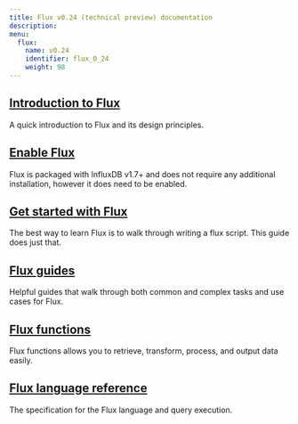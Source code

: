 ```yaml
---
title: Flux v0.24 (technical preview) documentation
description:
menu:
  flux:
    name: v0.24
    identifier: flux_0_24
    weight: 98
---
```


## [Introduction to Flux](/flux/v0.24/introduction)
A quick introduction to Flux and its design principles.

## [Enable Flux](/flux/v0.24/introduction/installation)
Flux is packaged with InfluxDB v1.7+ and does not require any additional installation,
however it does need to be enabled.

## [Get started with Flux](/flux/v0.24/introduction/getting-started)
The best way to learn Flux is to walk through writing a flux script. This guide does just that.

## [Flux guides](/flux/v0.24/guides)
Helpful guides that walk through both common and complex tasks and use cases for Flux.

## [Flux functions](/flux/v0.24/functions)
Flux functions allows you to retrieve, transform, process, and output data easily.

## [Flux language reference](/flux/v0.24/language)
The specification for the Flux language and query execution.
